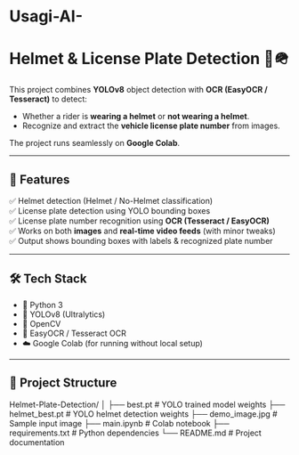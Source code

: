 # Usagi-AI-

# Helmet & License Plate Detection 🚦🪖

This project combines **YOLOv8** object detection with **OCR (EasyOCR / Tesseract)** to detect:  
- Whether a rider is **wearing a helmet** or **not wearing a helmet**.  
- Recognize and extract the **vehicle license plate number** from images.  

The project runs seamlessly on **Google Colab**.  

---

## 📌 Features  

✅ Helmet detection (Helmet / No-Helmet classification)  
✅ License plate detection using YOLO bounding boxes  
✅ License plate number recognition using **OCR (Tesseract / EasyOCR)**  
✅ Works on both **images** and **real-time video feeds** (with minor tweaks)  
✅ Output shows bounding boxes with labels & recognized plate number  

---

## 🛠️ Tech Stack  

- 🐍 Python 3  
- 🚀 YOLOv8 (Ultralytics)  
- 🎥 OpenCV  
- 🔎 EasyOCR / Tesseract OCR  
- ☁️ Google Colab (for running without local setup)  

---

## 📂 Project Structure  
Helmet-Plate-Detection/
│
├── best.pt                     # YOLO trained model weights
├── helmet_best.pt              # YOLO helmet detection weights
├── demo_image.jpg              # Sample input image
├── main.ipynb                  # Colab notebook
├── requirements.txt            # Python dependencies
└── README.md                   # Project documentation
